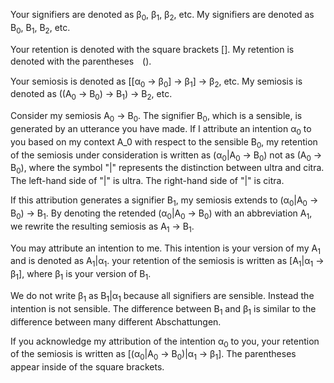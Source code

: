Your signifiers are denoted as &beta;<sub>0</sub>, &beta;<sub>1</sub>, &beta;<sub>2</sub>, etc.
My signifiers are denoted as B<sub>0</sub>, B<sub>1</sub>, B<sub>2</sub>, etc.

Your retention is denoted with the square brackets [].
My retention is denoted with the parentheses　().

Your semiosis is denoted as [[&alpha;<sub>0</sub> -> &beta;<sub>0</sub>] -> &beta;<sub>1</sub>] -> &beta;<sub>2</sub>, etc.
My semiosis is denoted as ((A<sub>0</sub> -> B<sub>0</sub>) -> B<sub>1</sub>) -> B<sub>2</sub>, etc.

Consider my semiosis A<sub>0</sub> -> B<sub>0</sub>. The signifier B<sub>0</sub>, which is a sensible, is generated by an utterance you have made. If I attribute an intention &alpha;<sub>0</sub> to you based on my context A_0 with respect to the sensible B<sub>0</sub>, my retention of the semiosis under consideration is written as (&alpha;<sub>0</sub>|A<sub>0</sub> -> B<sub>0</sub>) not as (A<sub>0</sub> -> B<sub>0</sub>), where the symbol "|" represents the distinction between ultra and citra. The left-hand side of "|" is ultra. The right-hand side of "|" is citra.

If this attribution generates a signifier B<sub>1</sub>, my semiosis extends to (&alpha;<sub>0</sub>|A<sub>0</sub> -> B<sub>0</sub>) -> B<sub>1</sub>. By denoting the retended (&alpha;<sub>0</sub>|A<sub>0</sub> -> B<sub>0</sub>) with an abbreviation A<sub>1</sub>, we rewrite the resulting semiosis as A<sub>1</sub> -> B<sub>1</sub>.

You may attribute an intention to me. This intention is your version of my A<sub>1</sub> and is denoted as A<sub>1</sub>|&alpha;<sub>1</sub>. your retention of the semiosis is written as [A<sub>1</sub>|&alpha;<sub>1</sub> -> &beta;<sub>1</sub>], where &beta;<sub>1</sub> is your version of B<sub>1</sub>.

We do not write &beta;<sub>1</sub> as B<sub>1</sub>|&alpha;<sub>1</sub> because all signifiers are sensible. Instead the intention is not sensible. The difference between B<sub>1</sub> and &beta;<sub>1</sub> is similar to the difference between many different Abschattungen.

If you acknowledge my attribution of the intention &alpha;<sub>0</sub> to you, your retention of the semiosis is written as [(&alpha;<sub>0</sub>|A<sub>0</sub> -> B<sub>0</sub>)|&alpha;<sub>1</sub> -> &beta;<sub>1</sub>]. The parentheses appear inside of the square brackets.
